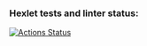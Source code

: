 ### Hexlet tests and linter status:
[![Actions Status](https://github.com/enterNewUsername/java-project-71/workflows/hexlet-check/badge.svg)](https://github.com/enterNewUsername/java-project-71/actions)